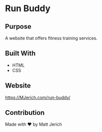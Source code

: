 # Run Buddy

## Purpose
A website that offers fitness training services.

## Built With
* HTML
* CSS

## Website
https://MJerich.com/run-buddy/

## Contribution
Made with ❤️ by Matt Jerich
